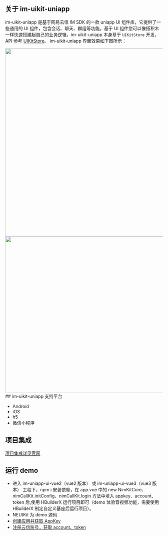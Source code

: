 ## 关于 im-uikit-uniapp

im-uikit-uniapp 是基于网易云信 IM SDK 的一款 uniapp UI 组件库，它提供了一些通用的 UI 组件，包含会话、聊天、群组等功能。基于 UI 组件您可以像搭积木一样快速搭建起自己的业务逻辑。im-uikit-uniapp 本身基于 `UIKitStore` 开发，API 参考 [UIKitStore](https://doc.yunxin.163.com/docs/interface/messaging/web/typedoc/UIKit/Latest/zh/modules.html)。
im-uikit-uniapp 界面效果如下图所示：

<img src="https://yx-web-nosdn.netease.im/common/7ffe6a8afe28b48405b41fb3313d1fa2/uniapp.png" width="800" height="600" />
<br>
<img src="https://yx-web-nosdn.netease.im/common/895963a051a2ae1fae685cfd1682a6bf/%E9%80%9A%E8%AE%AF%E6%A8%A1%E5%9D%97%E4%B8%BB%E8%A6%81%E7%95%8C%E9%9D%A2.png" width="800" height="500" />
## im-uikit-uniapp 支持平台

- Android
- iOS
- h5
- 微信小程序

## 项目集成

[项目集成详见官网](https://doc.yunxin.163.com/messaging-enhanced/docs/TQyNDE5OTQ?platform=uniapp)

## 运行 demo

- 进入 im-uniapp-ui-vue2（vue2 版本） 或 im-uniapp-ui-vue3（vue3 版本） 工程下，npm i 安装依赖，在 app.vue 中的 new NimKitCore、nimCallKit.initConfig、nimCallKit.login 方法中填入 appkey、account、token 后,使用 HBuilderX 运行项目即可（demo 体验音视频功能，需要使用 HBuilderX 制定自定义基座后运行项目）。
- NEUIKit 为 demo 源码
- [创建应用并获取 AppKey](https://doc.yunxin.163.com/console/docs/TIzMDE4NTA?platform=console)
- [注册云信账号，获取 account、token](https://doc.yunxin.163.com/messaging/docs/DQ3Nzk1MTY?platform=server)
